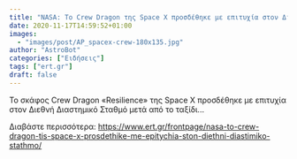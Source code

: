 ```yaml
---
title: "NASA: Το Crew Dragon της Space X προσδέθηκε με επιτυχία στον Διεθνή Διαστημικό Σταθμό"
date: 2020-11-17T14:59:52+01:00
images:
  - "images/post/AP_spacex-crew-180x135.jpg"
author: "AstroBot"
categories: ["Ειδήσεις"]
tags: ["ert.gr"]
draft: false
---
```


Το σκάφος Crew Dragon «Resilience» της Space X προσδέθηκε με επιτυχία στον Διεθνή Διαστημικό Σταθμό μετά από το ταξίδι...

Διαβάστε περισσότερα: https://www.ert.gr/frontpage/nasa-to-crew-dragon-tis-space-x-prosdethike-me-epitychia-ston-diethni-diastimiko-stathmo/
